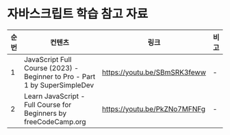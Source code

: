 # 자바스크립트 학습 참고 자료

| 순번 | 컨텐츠 | 링크 | 비고 |
| ---| --- | --- | --- |
| 1 | JavaScript Full Course (2023) - Beginner to Pro - Part 1 by SuperSimpleDev | https://youtu.be/SBmSRK3feww | - |
| 2 | Learn JavaScript - Full Course for Beginners by freeCodeCamp.org | https://youtu.be/PkZNo7MFNFg | - |
